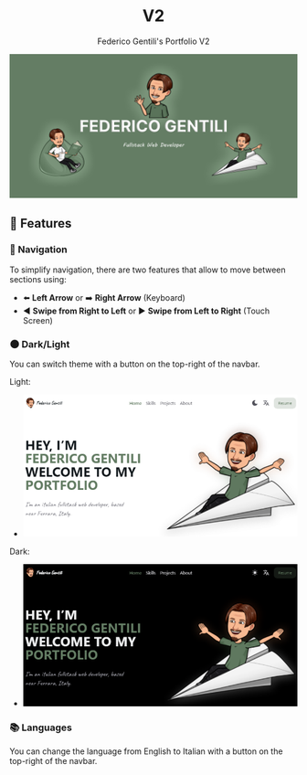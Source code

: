 <h1 align="center">V2</h1>
<p align="center">Federico Gentili's Portfolio V2</p>

![Open-Graph](https://raw.githubusercontent.com/GentilOfficial/v2/main/public/open-graph.png)

## 🔗 Features

### 🧭 Navigation

To simplify navigation, there are two features that allow to move between sections using:
- ⬅️ <b>Left Arrow</b> or ➡️ <b>Right Arrow</b> (Keyboard)
- ◀️ <b>Swipe from Right to Left</b> or ▶️ <b>Swipe from Left to Right</b> (Touch Screen)

### 🌑 Dark/Light

You can switch theme with a button on the top-right of the navbar.

Light:
- ![Light](https://raw.githubusercontent.com/GentilOfficial/v2/main/public/light.png)

Dark:
- ![Dark](https://raw.githubusercontent.com/GentilOfficial/v2/main/public/dark.png)  

### 📚 Languages

You can change the language from English to Italian with a button on the top-right of the navbar.
